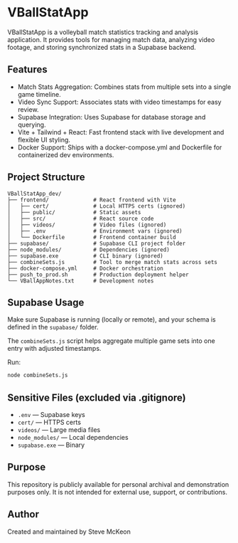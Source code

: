 # VBallStatApp

VBallStatApp is a volleyball match statistics tracking and analysis application. It provides tools for managing match data, analyzing video footage, and storing synchronized stats in a Supabase backend.

## Features

- Match Stats Aggregation: Combines stats from multiple sets into a single game timeline.
- Video Sync Support: Associates stats with video timestamps for easy review.
- Supabase Integration: Uses Supabase for database storage and querying.
- Vite + Tailwind + React: Fast frontend stack with live development and flexible UI styling.
- Docker Support: Ships with a docker-compose.yml and Dockerfile for containerized dev environments.

## Project Structure

```
VBallStatApp_dev/
├── frontend/              # React frontend with Vite
│   ├── cert/              # Local HTTPS certs (ignored)
│   ├── public/            # Static assets
│   ├── src/               # React source code
│   ├── videos/            # Video files (ignored)
│   ├── .env               # Environment vars (ignored)
│   └── Dockerfile         # Frontend container build
├── supabase/              # Supabase CLI project folder
├── node_modules/          # Dependencies (ignored)
├── supabase.exe           # CLI binary (ignored)
├── combineSets.js         # Tool to merge match stats across sets
├── docker-compose.yml     # Docker orchestration
├── push_to_prod.sh        # Production deployment helper
└── VBallAppNotes.txt      # Development notes
```

## Supabase Usage

Make sure Supabase is running (locally or remote), and your schema is defined in the `supabase/` folder.

The `combineSets.js` script helps aggregate multiple game sets into one entry with adjusted timestamps.

Run:
```bash
node combineSets.js
```

## Sensitive Files (excluded via .gitignore)

- `.env` — Supabase keys
- `cert/` — HTTPS certs
- `videos/` — Large media files
- `node_modules/` — Local dependencies
- `supabase.exe` — Binary

## Purpose

This repository is publicly available for personal archival and demonstration purposes only. It is not intended for external use, support, or contributions.

## Author

Created and maintained by Steve McKeon
